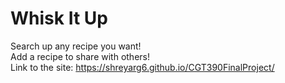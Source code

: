 # Whisk It Up
Search up any recipe you want! <br>
Add a recipe to share with others! <br>
Link to the site: https://shreyarg6.github.io/CGT390FinalProject/

